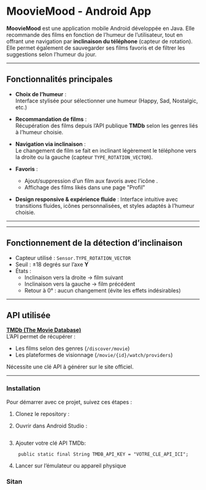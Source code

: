 # MoovieMood - Android App

**MoovieMood** est une application mobile Android développée en Java. Elle recommande des films en fonction de l’humeur de l’utilisateur, tout en offrant une navigation par **inclinaison du téléphone** (capteur de rotation).  
Elle permet également de sauvegarder ses films favoris et de filtrer les suggestions selon l’humeur du jour.

---

## Fonctionnalités principales

- **Choix de l’humeur** :  
  Interface stylisée pour sélectionner une humeur (Happy, Sad, Nostalgic, etc.)

- **Recommandation de films** :  
  Récupération des films depuis l’API publique **TMDb** selon les genres liés à l’humeur choisie.

- **Navigation via inclinaison** :  
  Le changement de film se fait en inclinant légèrement le téléphone vers la droite ou la gauche (capteur `TYPE_ROTATION_VECTOR`).

- **Favoris** :

  - Ajout/suppression d’un film aux favoris avec l’icône .
  - Affichage des films likés dans une page "Profil"

- **Design responsive & expérience fluide** :
  Interface intuitive avec transitions fluides, icônes personnalisées, et styles adaptés à l’humeur choisie.

---

---

## Fonctionnement de la détection d’inclinaison

- Capteur utilisé : `Sensor.TYPE_ROTATION_VECTOR`
- Seuil : ±18 degrés sur l’axe **Y**
- États :
  - Inclinaison vers la droite → film suivant
  - Inclinaison vers la gauche → film précédent
  - Retour à 0° : aucun changement (évite les effets indésirables)

---

## API utilisée

**[TMDb (The Movie Database)](https://www.themoviedb.org/documentation/api)**  
L’API permet de récupérer :

- Les films selon des genres (`/discover/movie`)
- Les plateformes de visionnage (`/movie/{id}/watch/providers`)

Nécessite une clé API à générer sur le site officiel.

---

### Installation

Pour démarrer avec ce projet, suivez ces étapes :

1. Clonez le repository :

2. Ouvrir dans Android Studio :

   ```Android Studio > "Open an existing project" > MoovieMood

   ```

3. Ajouter votre clé API TMDb:

   ```Modifier la constante dans Constants.java
    public static final String TMDB_API_KEY = "VOTRE_CLE_API_ICI";
   ```

4. Lancer sur l’émulateur ou appareil physique

### Sitan
